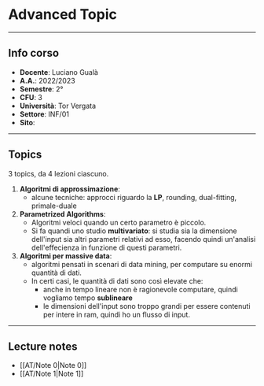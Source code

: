 # Advanced Topic 
--------------------------
## Info corso
- **Docente**: Luciano Gualà
- **A.A.**: 2022/2023
- **Semestre**: 2°
- **CFU**: 3
- **Università**: Tor Vergata
- **Settore**: INF/01
- **Sito**:

-----
## Topics
3 topics, da 4 lezioni ciascuno.

1. **Algoritmi di approssimazione**:
	- alcune tecniche: approcci riguardo la **LP**, rounding, dual-fitting, primale-duale
2. **Parametrized Algorithms**:
	- Algoritmi veloci quando un certo parametro è piccolo.
	- Si fa quandi uno studio **multivariato**: si studia sia la dimensione dell'input sia altri parametri relativi ad esso, facendo quindi un'analisi dell'effecienza in funzione di questi parametri.
3. **Algoritmi per massive data**:
	- algoritmi pensati in scenari di data mining, per computare su enormi quantità di dati.
	- In certi casi, le quantità di dati sono così elevate che:
		- anche in tempo lineare non è ragionevole computare, quindi vogliamo tempo **sublineare**
		- le dimensioni dell'input sono troppo grandi per essere contenuti per intere in ram, quindi ho un flusso di input.

---------------------
## Lecture notes
- [[AT/Note 0|Note 0]]
- [[AT/Note 1|Note 1]]
